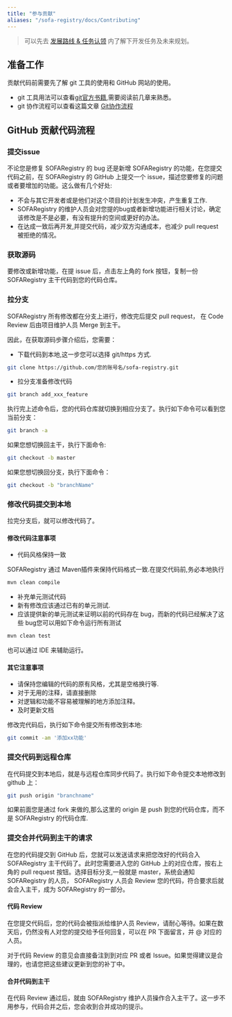 ```yaml
---
title: "参与贡献"
aliases: "/sofa-registry/docs/Contributing"
---
```


> 可以先去 [发展路线 & 任务认领](../roadmap) 内了解下开发任务及未来规划。

## 准备工作

贡献代码前需要先了解 git 工具的使用和 GitHub 网站的使用。

* git 工具用法可以查看[git官方书籍](http://git-scm.com/book/zh/v1),需要阅读前几章来熟悉。
* git 协作流程可以查看这篇文章 [Git协作流程](http://www.ruanyifeng.com/blog/2015/12/git-workflow.html)

## GitHub 贡献代码流程

### 提交issue

不论您是修复 SOFARegistry 的 bug 还是新增 SOFARegistry 的功能，在您提交代码之前，在 SOFARegistry 的 GitHub 上提交一个 issue，描述您要修复的问题或者要增加的功能。这么做有几个好处:

* 不会与其它开发者或是他们对这个项目的计划发生冲突，产生重复工作.
* SOFARegistry 的维护人员会对您提的bug或者新增功能进行相关讨论，确定该修改是不是必要，有没有提升的空间或更好的办法。
* 在达成一致后再开发,并提交代码，减少双方沟通成本，也减少 pull request 被拒绝的情况。

### 获取源码

要修改或新增功能，在提 issue 后，点击左上角的 fork 按钮，复制一份 SOFARegistry 主干代码到您的代码仓库。

### 拉分支

SOFARegistry 所有修改都在分支上进行，修改完后提交 pull request， 在 Code Review 后由项目维护人员 Merge 到主干。

因此，在获取源码步骤介绍后，您需要：

* 下载代码到本地,这一步您可以选择 git/https 方式.

```bash
git clone https://github.com/您的账号名/sofa-registry.git
```

* 拉分支准备修改代码

```bash
git branch add_xxx_feature
```

执行完上述命令后，您的代码仓库就切换到相应分支了。执行如下命令可以看到您当前分支：

```bash
git branch -a
```

如果您想切换回主干，执行下面命令:

```bash
git checkout -b master
```

如果您想切换回分支，执行下面命令：

```bash
git checkout -b "branchName"
```

### 修改代码提交到本地

拉完分支后，就可以修改代码了。

#### 修改代码注意事项

* 代码风格保持一致

SOFARegistry 通过 Maven插件来保持代码格式一致.在提交代码前,务必本地执行

```bash
mvn clean compile
```

* 补充单元测试代码
* 新有修改应该通过已有的单元测试.
* 应该提供新的单元测试来证明以前的代码存在 bug，而新的代码已经解决了这些 bug您可以用如下命令运行所有测试

```bash
mvn clean test
```

也可以通过 IDE 来辅助运行。

#### 其它注意事项

* 请保持您编辑的代码的原有风格，尤其是空格换行等.
* 对于无用的注释，请直接删除
* 对逻辑和功能不容易被理解的地方添加注释。
* 及时更新文档

修改完代码后，执行如下命令提交所有修改到本地:

```bash
git commit -am '添加xx功能'
```

### 提交代码到远程仓库

在代码提交到本地后，就是与远程仓库同步代码了。执行如下命令提交本地修改到 github 上：

```bash
git push origin "branchname"
```

如果前面您是通过 fork 来做的,那么这里的 origin 是 push 到您的代码仓库，而不是 SOFARegistry 的代码仓库.

### 提交合并代码到主干的请求

在您的代码提交到 GitHub 后，您就可以发送请求来把您改好的代码合入 SOFARegistry 主干代码了。此时您需要进入您的 GitHub 上的对应仓库，按右上角的 pull request 按钮。选择目标分支,一般就是 master，系统会通知 SOFARegistry 的人员， SOFARegistry 人员会 Review 您的代码，符合要求后就会合入主干，成为 SOFARegistry 的一部分。

#### 代码 Review

在您提交代码后，您的代码会被指派给维护人员 Review，请耐心等待。如果在数天后，仍然没有人对您的提交给予任何回复，可以在 PR 下面留言，并 @ 对应的人员。

对于代码 Review 的意见会直接备注到到对应 PR 或者 Issue。如果觉得建议是合理的，也请您把这些建议更新到您的补丁中。

#### 合并代码到主干

在代码 Review 通过后，就由 SOFARegistry 维护人员操作合入主干了。这一步不用参与，代码合并之后，您会收到合并成功的提示。

